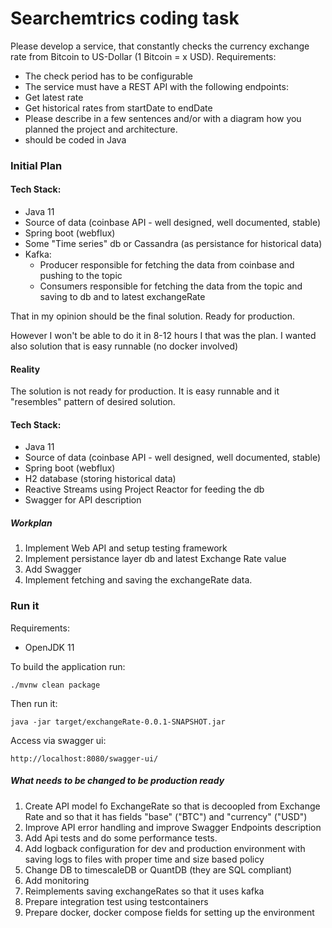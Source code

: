 # Searchemtrics coding task

Please develop a service, that constantly checks the currency exchange rate from Bitcoin to US-Dollar (1 Bitcoin = x
USD). Requirements:

- The check period has to be configurable
- The service must have a REST API with the following endpoints:
- Get latest rate
- Get historical rates from startDate to endDate
- Please describe in a few sentences and/or with a diagram how you planned the project and architecture.
- should be coded in Java

### Initial Plan

#### Tech Stack:

- Java 11
- Source of data  (coinbase API - well designed, well documented, stable)
- Spring boot (webflux)
- Some "Time series" db or Cassandra (as persistance for historical data)
- Kafka:
  - Producer responsible for fetching the data from coinbase and pushing to the topic
  - Consumers responsible for fetching the data from the topic and saving to db and to latest exchangeRate

That in my opinion should be the final solution. Ready for production.

However I won't be able to do it in 8-12 hours I that was the plan. I wanted also solution that is easy runnable (no
docker involved)

#### Reality

The solution is not ready for production. It is easy runnable and it "resembles"  pattern of desired solution.

#### Tech Stack:

- Java 11
- Source of data  (coinbase API - well designed, well documented, stable)
- Spring boot (webflux)
- H2 database (storing historical data)
- Reactive Streams using Project Reactor for feeding the db
- Swagger for API description

##### Workplan

1. Implement Web API and setup testing framework
2. Implement persistance layer db and latest Exchange Rate value
3. Add Swagger
4. Implement fetching and saving the exchangeRate data.

### Run it

Requirements:

- OpenJDK 11

To build the application run:

`./mvnw clean package`

Then run it:

`java -jar target/exchangeRate-0.0.1-SNAPSHOT.jar`

Access via swagger ui:

`http://localhost:8080/swagger-ui/`

##### What needs to be changed to be production ready

1. Create API model fo ExchangeRate so that is decoopled from Exchange Rate and so that it has fields "base" ("BTC")
   and "currency" ("USD")
2. Improve API error handling and improve Swagger Endpoints description
3. Add Api tests and do some performance tests.
4. Add logback configuration for dev and production environment with saving logs to files with proper time and size
   based policy
5. Change DB to timescaleDB or QuantDB (they are SQL compliant)
6. Add monitoring
7. Reimplements saving exchangeRates so that it uses kafka
8. Prepare integration test using testcontainers
9. Prepare docker, docker compose fields for setting up the environment 


